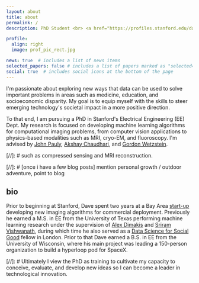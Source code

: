 ```yaml
---
layout: about
title: about
permalink: /
description: PhD Student <br> <a href="https://profiles.stanford.edu/dave-van-veen/">Stanford University</a>

profile:
  align: right 
  image: prof_pic_rect.jpg

news: true  # includes a list of news items
selected_papers: false # includes a list of papers marked as "selected={true}"
social: true  # includes social icons at the bottom of the page
---
```


I'm passionate about exploring new ways that data can be used to solve important problems in areas such as medicine, education, and socioeconomic disparity. 
My goal is to equip myself with the skills to steer emerging technology's societal impact in a more positive direction.

To that end, I am pursuing a PhD in Stanford's Electrical Engineering (EE) Dept. 
My research is focused on developing machine learning algorithms for computational imaging problems, from computer vision applications to physics-based modalities such as MRI, cryo-EM, and fluoroscopy. I'm advised by <a href="https://web.stanford.edu/~pauly/">John Pauly</a>, <a href="https://profiles.stanford.edu/akshay-chaudhari">Akshay Chaudhari</a>, and <a href="https://stanford.edu/~gordonwz/">Gordon Wetzstein</a>. 

[//]: # such as compressed sensing and MRI reconstruction. 

[//]: # [once i have a few blog posts] mention personal growth / outdoor adventure, point to blog

## bio
Prior to beginning at Stanford, Dave spent two years at a Bay Area <a href="https://subtlemedical.com/">start-up</a> developing new imaging algorithms for commercial deployment. 
Previously he earned a M.S. in EE from the University of Texas performing machine learning research under the supervision of <a href="https://users.ece.utexas.edu/~dimakis/">Alex Dimakis</a>
and <a href="http://sriram.utlinc.org/#/">Sriram Vishwanath</a>, during which time he also served as a <a href="https://www.dssgfellowship.org/">Data Science for Social Good</a> fellow in London. 
Prior to that Dave earned a B.S. in EE from the University of Wisconsin, where his main project was leading a 150-person organization to build a hyperloop pod for SpaceX.

[//]: # Ultimately I view the PhD as training to cultivate my capacity to conceive, evaluate, and develop new ideas so I can become a leader in technological innovation.

